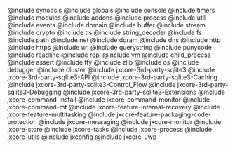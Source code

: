 @include synopsis
@include globals
@include console
@include timers
@include modules
@include addons
@include process
@include util
@include events
@include domain
@include buffer
@include stream
@include crypto
@include tls
@include string_decoder
@include fs
@include path
@include net
@include dgram
@include dns
@include http
@include https
@include url
@include querystring
@include punycode
@include readline
@include repl
@include vm
@include child_process
@include assert
@include tty
@include zlib
@include os
@include debugger
@include cluster
@include jxcore-3rd-party-sqlite3
@include jxcore-3rd-party-sqlite3-API
@include jxcore-3rd-party-sqlite3-Caching
@include jxcore-3rd-party-sqlite3-Control_Flow
@include jxcore-3rd-party-sqlite3-Debugging
@include jxcore-3rd-party-sqlite3-Extensions
@include jxcore-command-install
@include jxcore-command-monitor
@include jxcore-command-mt
@include jxcore-feature-internal-recovery
@include jxcore-feature-multitasking
@include jxcore-feature-packaging-code-protection
@include jxcore-messaging
@include jxcore-monitor
@include jxcore-store
@include jxcore-tasks
@include jxcore-process
@include jxcore-utils
@include jxconfig
@include jxcore-uwp